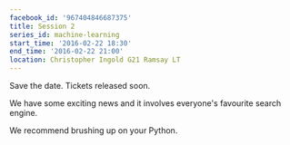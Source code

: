 ```yaml
---
facebook_id: '967404846687375'
title: Session 2
series_id: machine-learning
start_time: '2016-02-22 18:30'
end_time: '2016-02-22 21:00'
location: Christopher Ingold G21 Ramsay LT
---
```


Save the date. Tickets released soon.  

We have some exciting news and it involves everyone's favourite search engine.  

We recommend brushing up on your Python.
